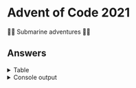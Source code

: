 # Advent of Code 2021

🐙🐠 Submarine adventures 🐳🦑

## Answers

<details>
<summary>Table</summary>
    <table>
        <tr>
            <th></th>
            <th>Part 1</th>
            <th>Part 2</th>
        </tr>
        <tr>
            <td><a href="src/main/java/com/lewisbirks/adventofcode/day/Day1.java">Day 1</a></td>
            <td>1715</td>
            <td>1739</td>
        </tr>
        <tr>
            <td><a href="src/main/java/com/lewisbirks/adventofcode/day/Day2.java">Day 2</a></td>
            <td>1488669</td>
            <td>1176514794</td>
        </tr>
        <tr>
            <td><a href="src/main/java/com/lewisbirks/adventofcode/day/Day3.java">Day 3</a></td>
            <td>3813416</td>
            <td>2990784</td>
        </tr>
        <tr>
            <td><a href="src/main/java/com/lewisbirks/adventofcode/day/Day4.java">Day 4</a></td>
            <td>21607</td>
            <td>19012</td>
        </tr>
        <tr>
            <td><a href="src/main/java/com/lewisbirks/adventofcode/day/Day5.java">Day 5</a></td>
            <td>5169</td>
            <td>22083</td>
        </tr>
        <tr>
            <td><a href="src/main/java/com/lewisbirks/adventofcode/day/Day6.java">Day 6</a></td>
            <td>376194</td>
            <td>1693022481538</td>
        </tr>
        <tr>
            <td><a href="src/main/java/com/lewisbirks/adventofcode/day/Day7.java">Day 7</a></td>
            <td>357353</td>
            <td>104822130</td>
        </tr>
        <tr>
            <td><a href="src/main/java/com/lewisbirks/adventofcode/day/Day8.java">Day 8</a></td>
            <td>355</td>
            <td>983030</td>
        </tr>
        <tr>
            <td><a href="src/main/java/com/lewisbirks/adventofcode/day/Day9.java">Day 9</a></td>
            <td>475</td>
            <td>1092012</td>
        </tr>
        <tr>
            <td><a href="src/main/java/com/lewisbirks/adventofcode/day/Day10.java">Day 10</a></td>
            <td>339477</td>
            <td>3049320156</td>
        </tr>
        <tr>
            <td><a href="src/main/java/com/lewisbirks/adventofcode/day/Day11.java">Day 11</a></td>
            <td>1665</td>
            <td>235</td>
        </tr>
        <tr>
            <td><a href="src/main/java/com/lewisbirks/adventofcode/day/Day12.java">Day 12</a></td>
            <td>4549</td>
            <td>120535</td>
        </tr>
        <tr>
            <td><a href="src/main/java/com/lewisbirks/adventofcode/day/Day13.java">Day 13</a></td>
            <td>735</td>
            <td>UFRZKAUZ</td>
        </tr>
        <tr>
            <td><a href="src/main/java/com/lewisbirks/adventofcode/day/Day14.java">Day 14</a></td>
            <td>2602</td>
            <td>2942885922173</td>
        </tr>
        <tr>
            <td><a href="src/main/java/com/lewisbirks/adventofcode/day/Day15.java">Day 15</a></td>
            <td>673</td>
            <td>2893</td>
        </tr>
        <tr>
            <td><a href="src/main/java/com/lewisbirks/adventofcode/day/Day16.java">Day 16</a></td>
            <td>938</td>
            <td>1495959086337</td>
        </tr>
        <tr>
            <td><a href="src/main/java/com/lewisbirks/adventofcode/day/Day17.java">Day 17</a></td>
            <td>5253</td>
            <td>1770</td>
        </tr>
        <tr>
            <td><a href="src/main/java/com/lewisbirks/adventofcode/day/Day18.java">Day 18</a></td>
            <td>4008</td>
            <td>4667</td>
        </tr>
        <tr>
            <td><a href="src/main/java/com/lewisbirks/adventofcode/day/Day19.java">Day 19</a></td>
            <td>425</td>
            <td>13354</td>
        </tr>
    </table>
</details>
<details>
    <summary>Console output</summary>
    <p>Note that for part 1 timings that it would include parsing the input.</p>
    <pre>
==========================
Year 2021
==========================
Day 01: Sonar Sweep
	Part 1: 1715 (19ms)
	Part 2: 1739 (0ms)
Day 02: Dive!
	Part 1: 1488669 (8ms)
	Part 2: 1176514794 (1ms)
Day 03: Binary Diagnostic
	Part 1: 3813416 (8ms)
	Part 2: 2990784 (7ms)
Day 04: Giant Squid
	Part 1: 21607 (21ms)
	Part 2: 19012 (31ms)
Day 05: Hydrothermal Venture
	Part 1: 5169 (59ms)
	Part 2: 22083 (28ms)
Day 06: Lanternfish
	Part 1: 376194 (1ms)
	Part 2: 1693022481538 (0ms)
Day 07: Treachery of Whales
	Part 1: 357353 (26ms)
	Part 2: 104822130 (27ms)
Day 08: Seven Segment Search
	Part 1: 355 (4ms)
	Part 2: 983030 (34ms)
Day 09: Smoke Basin
	Part 1: 475 (9ms)
	Part 2: 1092012 (19ms)
Day 10: Syntax Scoring
	Part 1: 339477 (3ms)
	Part 2: 3049320156 (2ms)
Day 11: Dumbo Octopus
	Part 1: 1665 (3ms)
	Part 2: 235 (1ms)
Day 12: Passage Pathing
	Part 1: 4549 (48ms)
	Part 2: 120535 (483ms)
Day 13: Transparent Origami
	Part 1: 735 (5ms)
	Part 2: 
██    ██  ████████  ██████    ████████  ██    ██    ████    ██    ██  ████████
██    ██  ██        ██    ██        ██  ██  ██    ██    ██  ██    ██        ██
██    ██  ██████    ██    ██      ██    ████      ██    ██  ██    ██      ██  
██    ██  ██        ██████      ██      ██  ██    ████████  ██    ██    ██    
██    ██  ██        ██  ██    ██        ██  ██    ██    ██  ██    ██  ██      
  ████    ██        ██    ██  ████████  ██    ██  ██    ██    ████    ████████
 (9ms)
Day 14: Extended Polymerization
	Part 1: 2602 (16ms)
	Part 2: 2942885922173 (9ms)
Day 15: Chiton
	Part 1: 673 (18ms)
	Part 2: 2893 (113ms)
Day 16: Packet Decoder
	Part 1: 938 (12ms)
	Part 2: 1495959086337 (9ms)
Day 17: Trick Shot
	Part 1: 5253 (3ms)
	Part 2: 1770 (13ms)
Day 18: Snailfish
	Part 1: 4008 (21ms)
	Part 2: 4667 (96ms)
Day 19: Beacon Scanner
	Part 1: 425 (1835ms)
	Part 2: 13354 (0ms)
==========================
</pre>
</details>

